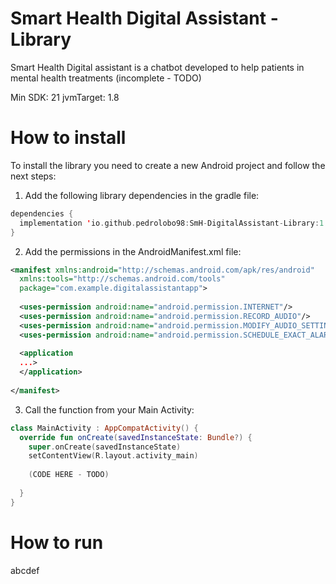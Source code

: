 # Smart Health Digital Assistant - Library
Smart Health Digital assistant is a chatbot developed to help patients in mental health treatments (incomplete - TODO)

Min SDK: 21
jvmTarget: 1.8

# How to install
To install the library you need to create a new Android project and follow the next steps:

1. Add the following library dependencies in the gradle file:
```kotlin
dependencies {
  implementation 'io.github.pedrolobo98:SmH-DigitalAssistant-Library:1.0.0'
}
```

2. Add the permissions in the AndroidManifest.xml file:
```xml
<manifest xmlns:android="http://schemas.android.com/apk/res/android"
  xmlns:tools="http://schemas.android.com/tools"
  package="com.example.digitalassistantapp">
  
  <uses-permission android:name="android.permission.INTERNET"/>
  <uses-permission android:name="android.permission.RECORD_AUDIO"/>
  <uses-permission android:name="android.permission.MODIFY_AUDIO_SETTINGS"/>
  <uses-permission android:name="android.permission.SCHEDULE_EXACT_ALARM"/>
  
  <application
  ...>
  </application>
  
</manifest>
```

3. Call the function from your Main Activity:
```kotlin
class MainActivity : AppCompatActivity() {
  override fun onCreate(savedInstanceState: Bundle?) {
    super.onCreate(savedInstanceState)
    setContentView(R.layout.activity_main)
    
    (CODE HERE - TODO)
    
  }
}
```

# How to run
abcdef

